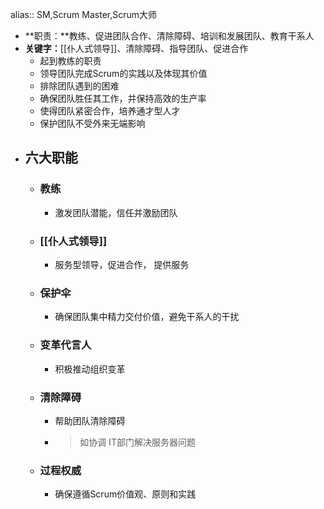 alias:: SM,Scrum Master,Scrum大师

- **职责：**教练、促进团队合作、清除障碍、培训和发展团队、教育干系人
- **关键字：**[[仆人式领导]]、清除障碍、指导团队、促进合作
	- 起到教练的职责
	- 领导团队完成Scrum的实践以及体现其价值
	- 排除团队遇到的困难
	- 确保团队胜任其工作，并保持高效的生产率
	- 使得团队紧密合作，培养通才型人才
	- 保护团队不受外来无端影响
- ## 六大职能
	- ### 教练
		- 激发团队潜能，信任并激励团队
	- ### [[仆人式领导]]
		- 服务型领导，促进合作， 提供服务
	- ### 保护伞
		- 确保团队集中精力交付价值，避免干系人的干扰
	- ### 变革代言人
		- 积极推动组织变革
	- ### 清除障碍
		- 帮助团队清除障碍
		- > 如协调 IT部门解决服务器问题
	- ### 过程权威
		- 确保遵循Scrum价值观、原则和实践